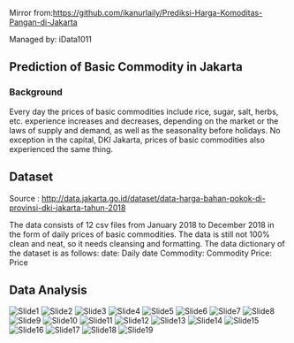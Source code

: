 Mirror from:https://github.com/ikanurlaily/Prediksi-Harga-Komoditas-Pangan-di-Jakarta

Managed by: iData1011


## Prediction of Basic Commodity in Jakarta
### Background
Every day the prices of basic commodities include rice, sugar, salt, herbs, etc. experience increases and decreases, depending on the market or the laws of supply and demand, as well as the seasonality before holidays. No exception in the capital, DKI Jakarta, prices of basic commodities also experienced the same thing.

## Dataset
Source : http://data.jakarta.go.id/dataset/data-harga-bahan-pokok-di-provinsi-dki-jakarta-tahun-2018

The data consists of 12 csv files from January 2018 to December 2018 in the form of daily prices of basic commodities. The data is still not 100% clean and neat, so it needs cleansing and formatting. The data dictionary of the dataset is as follows:
date: Daily date
Commodity: Commodity
Price: Price

## Data Analysis
![Slide1](https://github.com/ikanurlaily/Prediksi-Harga-Komoditas-Pangan-di-Jakarta/blob/main/REPORT/1.jpg)
![Slide2](https://github.com/ikanurlaily/Prediksi-Harga-Komoditas-Pangan-di-Jakarta/blob/main/REPORT/2.jpg)
![Slide3](https://github.com/ikanurlaily/Prediksi-Harga-Komoditas-Pangan-di-Jakarta/blob/main/REPORT/3.jpg)
![Slide4](https://github.com/ikanurlaily/Prediksi-Harga-Komoditas-Pangan-di-Jakarta/blob/main/REPORT/4.jpg)
![Slide5](https://github.com/ikanurlaily/Prediksi-Harga-Komoditas-Pangan-di-Jakarta/blob/main/REPORT/5.jpg)
![Slide6](https://github.com/ikanurlaily/Prediksi-Harga-Komoditas-Pangan-di-Jakarta/blob/main/REPORT/6.jpg)
![Slide7](https://github.com/ikanurlaily/Prediksi-Harga-Komoditas-Pangan-di-Jakarta/blob/main/REPORT/7.jpg)
![Slide8](https://github.com/ikanurlaily/Prediksi-Harga-Komoditas-Pangan-di-Jakarta/blob/main/REPORT/8.jpg)
![Slide9](https://github.com/ikanurlaily/Prediksi-Harga-Komoditas-Pangan-di-Jakarta/blob/main/REPORT/9.jpg)
![Slide10](https://github.com/ikanurlaily/Prediksi-Harga-Komoditas-Pangan-di-Jakarta/blob/main/REPORT/10.jpg)
![Slide11](https://github.com/ikanurlaily/Prediksi-Harga-Komoditas-Pangan-di-Jakarta/blob/main/REPORT/11.jpg)
![Slide12](https://github.com/ikanurlaily/Prediksi-Harga-Komoditas-Pangan-di-Jakarta/blob/main/REPORT/12.jpg)
![Slide13](https://github.com/ikanurlaily/Prediksi-Harga-Komoditas-Pangan-di-Jakarta/blob/main/REPORT/13.jpg)
![Slide14](https://github.com/ikanurlaily/Prediksi-Harga-Komoditas-Pangan-di-Jakarta/blob/main/REPORT/14.jpg)
![Slide15](https://github.com/ikanurlaily/Prediksi-Harga-Komoditas-Pangan-di-Jakarta/blob/main/REPORT/15.jpg)
![Slide16](https://github.com/ikanurlaily/Prediksi-Harga-Komoditas-Pangan-di-Jakarta/blob/main/REPORT/16.jpg)
![Slide17](https://github.com/ikanurlaily/Prediksi-Harga-Komoditas-Pangan-di-Jakarta/blob/main/REPORT/17.jpg)
![Slide18](https://github.com/ikanurlaily/Prediksi-Harga-Komoditas-Pangan-di-Jakarta/blob/main/REPORT/18.jpg)
![Slide19](https://github.com/ikanurlaily/Prediksi-Harga-Komoditas-Pangan-di-Jakarta/blob/main/REPORT/19.jpg)

